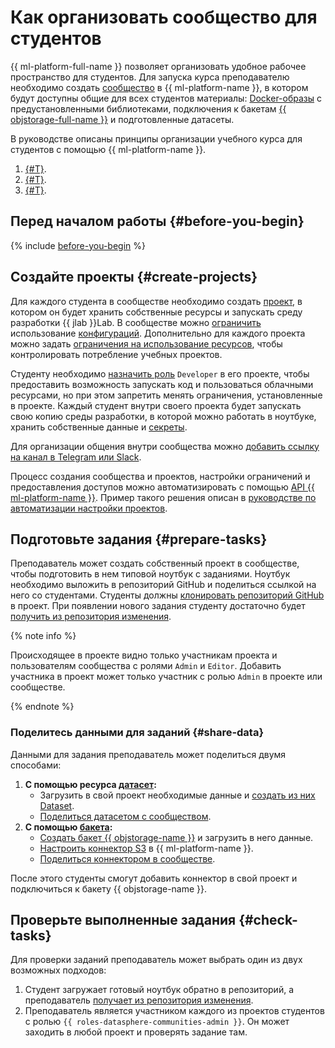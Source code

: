 # Как организовать сообщество для студентов

{{ ml-platform-full-name }} позволяет организовать удобное рабочее пространство для студентов. Для запуска курса преподавателю необходимо создать [сообщество](../concepts/community.md) в {{ ml-platform-name }}, в котором будут доступны общие для всех студентов материалы: [Docker-образы](../concepts/docker.md) с предустановленными библиотеками, подключения к бакетам [{{ objstorage-full-name }}](../../storage/) и подготовленные датасеты.

В руководстве описаны принципы организации учебного курса для студентов с помощью {{ ml-platform-name }}.

1. [{#T}](#create-projects).
1. [{#T}](#prepare-tasks).
1. [{#T}](#check-tasks).

## Перед началом работы {#before-you-begin}

{% include [before-you-begin](../../_tutorials/_tutorials_includes/before-you-begin-datasphere.md) %}

## Создайте проекты {#create-projects}

Для каждого студента в сообществе необходимо создать [проект](../concepts/project.md), в котором он будет хранить собственные ресурсы и запускать среду разработки {{ jlab }}Lab. В сообществе можно [ограничить](../operations/community/manage-community-config.md) использование [конфигураций](../concepts/configurations.md). Дополнительно для каждого проекта можно задать [ограничения на использование ресурсов](../operations/projects/restrictions.md), чтобы контролировать потребление учебных проектов.

Студенту необходимо [назначить роль](../security/index.md#grant-role) `Developer` в его проекте, чтобы предоставить возможность запускать код и пользоваться облачными ресурсами, но при этом запретить менять ограничения, установленные в проекте. Каждый студент внутри своего проекта будет запускать свою копию среды разработки, в которой можно работать в ноутбуке, хранить собственные данные и [секреты](../concepts/secrets.md).

Для организации общения внутри сообщества можно [добавить ссылку на канал в Telegram или Slack](../operations/community/link-channel.md).

Процесс создания сообщества и проектов, настройки ограничений и предоставления доступов можно автоматизировать с помощью [API {{ ml-platform-name }}](../api-ref/overview.md). Пример такого решения описан в [руководстве по автоматизации настройки проектов](automation-community-settings.md).

## Подготовьте задания {#prepare-tasks}

Преподаватель может создать собственный проект в сообществе, чтобы подготовить в нем типовой ноутбук с заданиями. Ноутбук необходимо выложить в репозиторий GitHub и поделиться ссылкой на него со студентами. Студенты должны [клонировать репозиторий GitHub](../operations/projects/work-with-git#clone-public) в проект. При появлении нового задания студенту достаточно будет [получить из репозитория изменения](../operations/projects/work-with-git.md#pull).

{% note info %}

Происходящее в проекте видно только участникам проекта и пользователям сообщества с ролями `Admin` и `Editor`. Добавить участника в проект может только участник с ролью `Admin` в проекте или сообществе.

{% endnote %}

### Поделитесь данными для заданий {#share-data}

Данными для задания преподаватель может поделиться двумя способами:

1. **С помощью ресурса [датасет](../concepts/dataset.md):** 
    * Загрузить в свой проект необходимые данные и [создать из них Dataset](../operations/data/dataset.md).
    * [Поделиться датасетом с сообществом](../operations/data/dataset.md#share).
1. **С помощью [бакета](../../storage/concepts/bucket.md):** 
    * [Создать бакет {{ objstorage-name }}](../../storage/operations/buckets/create.md) и загрузить в него данные.
    * [Настроить коннектор S3](../operations/data/s3-connectors.md) в {{ ml-platform-name }}. 
    * [Поделиться коннектором в сообществе](../operations/data/s3-connectors.md#share).
    
После этого студенты смогут добавить коннектор в свой проект и подключиться к бакету {{  objstorage-name }}.

## Проверьте выполненные задания {#check-tasks}

Для проверки заданий преподаватель может выбрать один из двух возможных подходов:

1. Студент загружает готовый ноутбук обратно в репозиторий, а преподаватель [получает из репозитория изменения](../operations/projects/work-with-git.md#pull).
1. Преподаватель является участником каждого из проектов студентов с ролью `{{ roles-datasphere-communities-admin }}`. Он может заходить в любой проект и проверять задание там.
